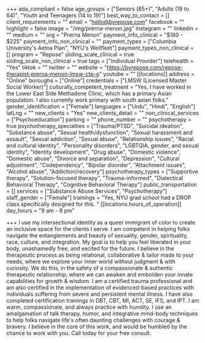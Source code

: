 +++
ada_compliant = false
age_groups = ["Seniors (65+)", "Adults (19 to 64)", "Youth and Teenagers (14 to 19)"]
best_way_to_contact = []
client_requirements = ""
email = "hello@byrepose.com"
facebook = ""
highlight = false
image = "/img/prerna-menon.jpg"
instagram = ""
linkedin = ""
medium = ""
org = "Prerna Menon"
payment_info_clinical = "$180 - $225"
payment_info_non_clinical = ""
payment_types = ["Columbia University's Aetna Plan", "NYU's Wellfleet"]
payment_types_non_clinical = []
program = "Repose"
sliding_scale_clinical = true
sliding_scale_non_clinical = true
tags = ["Individual Provider"]
telehealth = "Yes"
tiktok = ""
twitter = ""
website = "https://byrepose.com/repose-therapist-prerna-menon-lmsw-ctp-o"
youtube = ""
[[locations]]
address = "Online"
boroughs = ["Online"]
credentials = ["LMSW (Licensed Master Social Worker)"]
culturally_competent_treatment = "Yes, I have worked in the Lower East Side Methadone Clinic, which has a primary Asian population. I also currently work primary with south asian folks."
gender_identification = ["Female"]
languages = ["Urdu", "Hindi", "English"]
latLng = ""
new_clients = "Yes"
new_clients_detail = ""
non_clinical_services = ["Psychoeducation"]
parking = ""
phone_number = ""
psychotherapy = true
psychotherapy_specialties = ["Trauma/PTSD", "Suicidal ideation", "Substance abuse", "Sexual health/dysfunction", "Sexual harassment and assault", "Sexual addiction", "Sexual abuse", "Relationship issues", "Racial and cultural identity", "Personality disorders", "LGBTQIA, gender, and sexual identity", "Identity development", "Drug abuse", "Domestic violence", "Domestic abuse", "Divorce and separation", "Depression", "Cultural adjustment", "Codependency", "Bipolar disorder", "Attachment issues", "Alcohol abuse", "Addiction/recovery"]
psychotherapy_types = ["Supportive therapy", "Solution-focused therapy", "Trauma-informed", "Dialectical Behavioral Therapy", "Cognitive Behavioral Therapy"]
public_transportation = []
services = ["Substance Abuse Services", "Psychotherapy"]
staff_gender = ["Female"]
trainings = "Yes, NYU grad school had a DROP class specifically designed for this. "
[[locations.hours_of_operation]]
day_hours = "9 am - 8 pm"

+++
I use my intersectional identity as a queer immigrant of color to create an inclusive space for the clients I serve. I am competent in helping folks navigate the entanglements and beauty of sexuality, gender, spirituality, race, culture, and integration. My goal is to help you feel liberated in your body, unashamedly free, and excited for the future. I believe in the therapeutic process as being relational, collaborative & tailor made to your needs, where we explore your inner world without judgment & with curiosity. We do this, in the safety of a compassionate & authentic therapeutic relationship, where we can awaken and embolden your innate capabilities for growth & wisdom. I am a certified trauma professional and am also certified in the implementation of evidenced-based practices with individuals suffering from severe and persistent mental illness. I have also completed certification trainings in DBT, CBT, MI, ACT, SE, IFS, and IPT. I am warm, compassionate, and always practice with humility. I use an amalgamation of talk therapy, humor, and integrative mind-body techniques to help folks navigate life's often daunting challenges with courage & bravery. I believe in the core of this work, and would be humbled by the chance to work with you. Call today for your free consult.